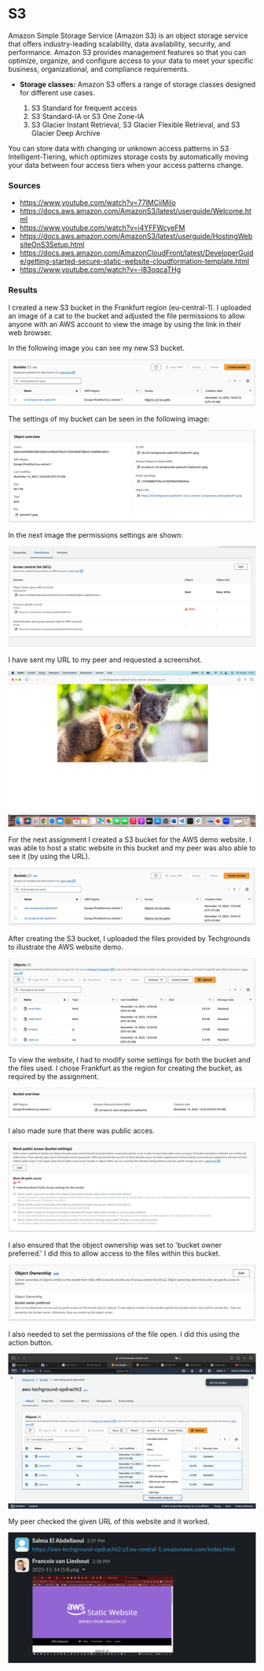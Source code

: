 # S3
Amazon Simple Storage Service (Amazon S3) is an object storage service that offers industry-leading scalability, data availability, security, and performance. Amazon S3 provides management features so that you can optimize, organize, and configure access to your data to meet your specific business, organizational, and compliance requirements.

* __Storage classes:__ Amazon S3 offers a range of storage classes designed for different use cases.   

    1. S3 Standard for frequent access
    2. S3 Standard-IA or S3 One Zone-IA
    3. S3 Glacier Instant Retrieval, S3 Glacier Flexible Retrieval, and S3 Glacier Deep Archive

You can store data with changing or unknown access patterns in S3 Intelligent-Tiering, which optimizes storage costs by automatically moving your data between four access tiers when your access patterns change.


### Sources
* https://www.youtube.com/watch?v=77lMCiiMilo
* https://docs.aws.amazon.com/AmazonS3/latest/userguide/Welcome.html 
* https://www.youtube.com/watch?v=i4YFFWcyeFM
* https://docs.aws.amazon.com/AmazonS3/latest/userguide/HostingWebsiteOnS3Setup.html 
* https://docs.aws.amazon.com/AmazonCloudFront/latest/DeveloperGuide/getting-started-secure-static-website-cloudformation-template.html
* https://www.youtube.com/watch?v=-l83oqcaTHg


### Results
I created a new S3 bucket in the Frankfurt region (eu-central-1). I uploaded an image of a cat to the bucket and adjusted the file permissions to allow anyone with an AWS account to view the image by using the link in their web browser. 

In the following image you can see my new S3 bucket. 

![S3](../00_includes/04_AWS_I/10.mijnbucketS3.png)

The settings of my bucket can be seen in the following image:

![S3](../00_includes/04_AWS_I/7.settingsOfTheImage.png) 

In the next image the permissions settings are shown:

![S3](../00_includes/04_AWS_I/8.PermissionsOfTheImage.png) 

I have sent my URL to my peer and requested a screenshot. 

![S3](../00_includes/04_AWS_I/9.PeerScreenshotURL.png)   
  
For the next assignment I created a S3 bucket for the AWS demo website. I was able to host a static website in this bucket and my peer was also able to see it (by using the URL). 

![S3](../00_includes/04_AWS_I/11.BucketMadeForWebsite.png) 

After creating the S3 bucket, I uploaded the files provided by Techgrounds to illustrate the AWS website demo.

![S3](../00_includes/04_AWS_I/12.FilesForWebsiteUploaded.png) 

To view the website, I had to modify some settings for both the bucket and the files used. I chose Frankfurt as the region for creating the bucket, as required by the assignment.

![S3](../00_includes/04_AWS_I/13.RegionOfBucket.png) 

I also made sure that there was public acces. 

![S3](../00_includes/04_AWS_I/14.PublicAccesOfBucket.png)

I also ensured that the object ownership was set to 'bucket owner preferred.' I did this to allow access to the files within this bucket.

![S3](../00_includes/04_AWS_I/15.OwnershipSettings.png) 

I also needed to set the permissions of the file open. I did this using the action button. 

![S3](../00_includes/04_AWS_I/16.AccesOFFilesSettings.png)

My peer checked the given URL of this website and it worked. 

![S3](../00_includes/04_AWS_I/17.WebsiteLiveByPeer.png) 


